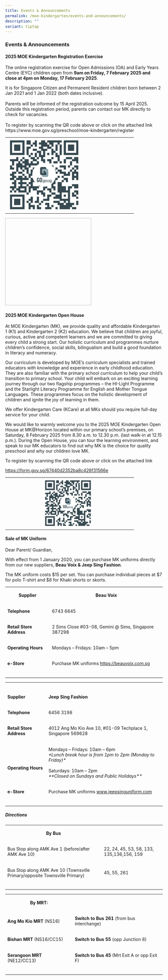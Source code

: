 ```yaml
---
title: Events & Announcements
permalink: /moe-kindergarten/events-and-announcements/
description: ""
variant: tiptap
---
```

<h3><strong>Events &amp; Announcements</strong></h3>
<h4><strong>2025 MOE Kindergarten Registration Exercise</strong></h4>
<p>The online registration exercise for Open Admissions (OA) and Early Years
Centre (EYC) children open from&nbsp;<strong>9am on Friday, 7 February 2025 and close at 4pm on Monday, 17 February 2025</strong>.</p>
<p>It is for Singapore Citizen and Permanent Resident children born between
2 Jan 2021 and 1 Jan 2022 (both dates inclusive).
<br>
<br>Parents will be informed of the registration outcome by 15 April 2025.
Outside this registration period, parents can contact our MK directly to
check for vacancies.
<br>
<br>To register by scanning the QR code above or click on the attached link
<br><a rel="noopener noreferrer nofollow" target="_blank">https://www.moe.gov.sg/preschool/moe-kindergarten/register</a>
</p>
<table style="minWidth: 50px">
<colgroup>
<col>
<col>
</colgroup>
<tbody>
<tr>
<td rowspan="1" colspan="1">
<div class="isomer-image-wrapper">
<img style="width: 60%;" height="auto" width="100%" alt="" src="/images/2025_MK_Registration_Exercise.png">
</div>
</td>
<td rowspan="1" colspan="1">
<p></p>
</td>
</tr>
</tbody>
</table>
<div class="isomer-image-wrapper">
<img style="height:2.906in;width:2.864in" height="279" width="275">
</div>
<h4><strong>2025 MOE Kindergarten Open House</strong></h4>
<p>At MOE Kindergarten (MK), we provide quality and affordable Kindergarten
1 (K1) and Kindergarten 2 (K2) education. We believe that children are
joyful, curious, active and competent learners and we are committed to
giving every child a strong start. Our holistic curriculum and programmes
nurture children’s confidence, social skills, bilingualism and build a
good foundation in literacy and numeracy.</p>
<p>Our curriculum is developed by MOE’s curriculum specialists and trained
educators with knowledge and experience in early childhood education. They
are also familiar with the primary school curriculum to help your child’s
transition to primary school. Your child will embark on an exciting learning
journey through our two flagship programmes – the HI-Light Programme and
the Starlight Literacy Programme for English and Mother Tongue Languages.
These programmes focus on the holistic development of children and ignite
the joy of learning in them.</p>
<p>We offer Kindergarten Care (KCare) at all MKs should you require full-day
service for your child.</p>
<p>We would like to warmly welcome you to the 2025 MOE Kindergarten Open
House at MK@Horizon located within our primary school’s premises, on Saturday,
8 February 2025 from 8.30 a.m. to 12.30 p.m. (last walk-in at 12.15 p.m.).
During the Open House, you can tour the learning environment, and speak
to our MK educators to find out why MK is the choice for quality preschool
and why our children love MK.</p>
<p>To register by scanning the QR code above or click on the attached link</p>
<p><a href="https://form.gov.sg/67440d2352ba8c426f31566e" rel="noopener noreferrer nofollow" target="_blank">https://form.gov.sg/67440d2352ba8c426f31566e</a>
</p>
<table style="minWidth: 50px">
<colgroup>
<col>
<col>
</colgroup>
<tbody>
<tr>
<th rowspan="1" colspan="1">
<div class="isomer-image-wrapper">
<img style="width: 40%;" height="auto" width="100%" alt="" src="/images/QR_code_for_MK_Registration.png">
</div>
</th>
<th rowspan="1" colspan="1">
<p></p>
</th>
</tr>
</tbody>
</table>
<h4><strong>Sale of MK Uniform</strong><br></h4>
<p>Dear Parent/ Guardian,</p>
<p>With effect from 1 January 2020, you can purchase MK uniforms directly
from our new suppliers,&nbsp;<strong>Beau Voix &amp; Jeep Sing Fashion</strong>.</p>
<p>The MK uniform costs $15 per set. You can purchase individual pieces at
$7 for polo T-shirt and $8 for Khaki shorts or skorts.
<br>
</p>
<table style="minWidth: 50px">
<colgroup>
<col>
<col>
</colgroup>
<tbody>
<tr>
<th rowspan="1" colspan="1">
<p>Supplier</p>
</th>
<th rowspan="1" colspan="1">
<p>Beau Voix</p>
</th>
</tr>
<tr>
<td rowspan="1" colspan="1">
<p><strong>Telephone</strong>
</p>
</td>
<td rowspan="1" colspan="1">
<p>6743 6645</p>
</td>
</tr>
<tr>
<td rowspan="1" colspan="1">
<p><strong>Retail Store Address</strong>
</p>
</td>
<td rowspan="1" colspan="1">
<p>2 Sims Close #03-08, Gemini @ Sims, Singapore 387298</p>
</td>
</tr>
<tr>
<td rowspan="1" colspan="1">
<p><strong>Operating Hours</strong>
</p>
</td>
<td rowspan="1" colspan="1">
<p>Mondays – Fridays: 10am – 5pm</p>
</td>
</tr>
<tr>
<td rowspan="1" colspan="1">
<p><strong>e-Store</strong>
</p>
</td>
<td rowspan="1" colspan="1">
<p>Purchase MK uniforms <a href="https://beauvoix.com.sg/" rel="noopener noreferrer nofollow" target="_blank"><u>https://beauvoix.com.sg</u></a>
</p>
</td>
</tr>
<tr>
<td rowspan="1" colspan="1">
<p></p>
</td>
<td rowspan="1" colspan="1">
<p></p>
</td>
</tr>
</tbody>
</table>
<table style="minWidth: 50px">
<colgroup>
<col>
<col>
</colgroup>
<tbody>
<tr>
<th rowspan="1" colspan="1">
<p></p>
</th>
<th rowspan="1" colspan="1">
<p></p>
</th>
</tr>
<tr>
<td rowspan="1" colspan="1">
<p><strong>Supplier</strong>
</p>
</td>
<td rowspan="1" colspan="1">
<p><strong>Jeep Sing Fashion</strong>
</p>
</td>
</tr>
<tr>
<td rowspan="1" colspan="1">
<p><strong>Telephone</strong>
</p>
</td>
<td rowspan="1" colspan="1">
<p>6456 3198</p>
</td>
</tr>
<tr>
<td rowspan="1" colspan="1">
<p><strong>Retail Store Address</strong>
</p>
</td>
<td rowspan="1" colspan="1">
<p>4012 Ang Mo Kio Ave 10, #01-09 Techplace 1, Singapore 569628</p>
</td>
</tr>
<tr>
<td rowspan="1" colspan="1">
<p>
<br>
<br><strong>Operating Hours</strong>
</p>
</td>
<td rowspan="1" colspan="1">
<p>Mondays – Fridays: 10am – 6pm
<br><em>*Lunch break hour is from 1pm to 2pm (Monday to Friday)*</em>
<br>
<br>Saturdays: 10am – 2pm
<br><em>**Closed on Sundays and Public Holidays**</em>
</p>
</td>
</tr>
<tr>
<td rowspan="1" colspan="1">
<p><strong>e-Store</strong>
</p>
</td>
<td rowspan="1" colspan="1">
<p>Purchase MK uniforms <a href="www.jeepsinguniform.com" rel="noopener noreferrer nofollow" target="_blank">www.jeepsinguniform.com</a>
</p>
</td>
</tr>
<tr>
<td rowspan="1" colspan="1">
<p></p>
</td>
<td rowspan="1" colspan="1">
<p></p>
</td>
</tr>
</tbody>
</table>
<h5><strong>Directions</strong></h5>
<table style="minWidth: 50px">
<colgroup>
<col>
<col>
</colgroup>
<tbody>
<tr>
<th rowspan="1" colspan="1">
<p>By Bus</p>
</th>
<th rowspan="1" colspan="1">
<p></p>
</th>
</tr>
<tr>
<td rowspan="1" colspan="1">
<p>Bus Stop along AMK Ave 1 (before/after AMK Ave 10)</p>
</td>
<td rowspan="1" colspan="1">
<p>22, 24, 45, 53, 58, 133, 135,136,156, 159</p>
</td>
</tr>
<tr>
<td rowspan="1" colspan="1">
<p>Bus Stop along AMK Ave 10 (Townsville Primary/opposite Townsville Primary)</p>
</td>
<td rowspan="1" colspan="1">
<p>45, 55, 261</p>
</td>
</tr>
<tr>
<td rowspan="1" colspan="1">
<p></p>
</td>
<td rowspan="1" colspan="1">
<p></p>
</td>
</tr>
</tbody>
</table>
<table style="minWidth: 50px">
<colgroup>
<col>
<col>
</colgroup>
<tbody>
<tr>
<th rowspan="1" colspan="1">
<p>By MRT:</p>
</th>
<th rowspan="1" colspan="1">
<p></p>
</th>
</tr>
<tr>
<td rowspan="1" colspan="1">
<p><strong>Ang Mo Kio MRT</strong> (NS16)</p>
</td>
<td rowspan="1" colspan="1">
<p><strong>Switch to Bus 261</strong> (from bus interchange)</p>
</td>
</tr>
<tr>
<td rowspan="1" colspan="1">
<p><strong>Bishan MRT</strong> (NS16/CC15)</p>
</td>
<td rowspan="1" colspan="1">
<p><strong>Switch to Bus 55</strong> (opp Junction 8)</p>
</td>
</tr>
<tr>
<td rowspan="1" colspan="1">
<p><strong>Serangoon MRT</strong> (NE12/CC13)</p>
</td>
<td rowspan="1" colspan="1">
<p><strong>Switch to Bus 45</strong> (Mrt Exit A or opp Exit F)</p>
</td>
</tr>
<tr>
<td rowspan="1" colspan="1">
<p></p>
</td>
<td rowspan="1" colspan="1">
<p></p>
</td>
</tr>
</tbody>
</table>
<p></p>